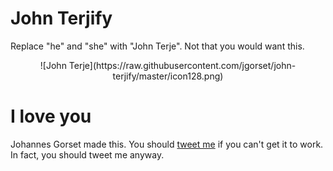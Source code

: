 # John Terjify

Replace "he" and "she" with "John Terje". Not that you would want this.

<div style="text-align: center">
  ![John Terje](https://raw.githubusercontent.com/jgorset/john-terjify/master/icon128.png)
</div>

# I love you

Johannes Gorset made this. You should [tweet me](http://twitter.com/jgorset>) if you can't get it
to work. In fact, you should tweet me anyway.
